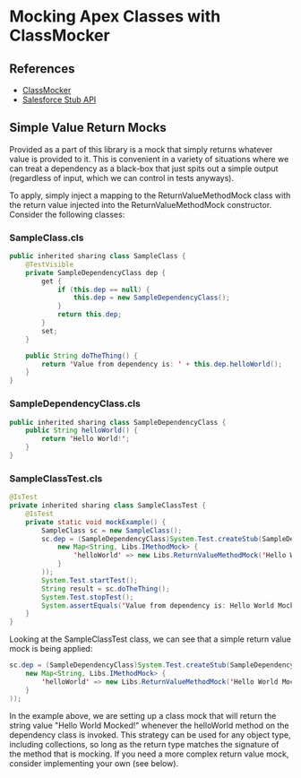 # Mocking Apex Classes with ClassMocker

## References

- [ClassMocker](../../apex/Testing/ClassMocker.md)
- [Salesforce Stub API](https://developer.salesforce.com/docs/atlas.en-us.apexref.meta/apexref/apex_interface_System_StubProvider.htm)

## Simple Value Return Mocks

Provided as a part of this library is a mock that simply returns whatever value is provided to it. This is convenient in a variety of situations where we can treat a dependency as a black-box that just spits out a simple output (regardless of input, which we can control in tests anyways).

To apply, simply inject a mapping to the ReturnValueMethodMock class with the return value injected into the ReturnValueMethodMock constructor. Consider the following classes:

### SampleClass.cls

```java
public inherited sharing class SampleClass {
    @TestVisible
    private SampleDependencyClass dep {
        get {
            if (this.dep == null) {
                this.dep = new SampleDependencyClass();
            }
            return this.dep;
        }
        set;
    }

    public String doTheThing() {
        return 'Value from dependency is: ' + this.dep.helloWorld();
    }
}
```

### SampleDependencyClass.cls

```java
public inherited sharing class SampleDependencyClass {
	public String helloWorld() {
        return 'Hello World!';
    }
}
```

### SampleClassTest.cls

```java
@IsTest
private inherited sharing class SampleClassTest {
	@IsTest
    private static void mockExample() {
        SampleClass sc = new SampleClass();
        sc.dep = (SampleDependencyClass)System.Test.createStub(SampleDependencyClass.class, Libs.Testing.mocks.mockClass(
            new Map<String, Libs.IMethodMock> {
                'helloWorld' => new Libs.ReturnValueMethodMock('Hello World Mocked!')
            }
        ));
        System.Test.startTest();
        String result = sc.doTheThing();
        System.Test.stopTest();
        System.assertEquals('Value from dependency is: Hello World Mocked!', result, 'Should capture mocked value');
    }
}
```

Looking at the SampleClassTest class, we can see that a simple return value mock is being applied:

```java
sc.dep = (SampleDependencyClass)System.Test.createStub(SampleDependencyClass.class, Libs.Testing.mocks.mockClass(
    new Map<String, Libs.IMethodMock> {
        'helloWorld' => new Libs.ReturnValueMethodMock('Hello World Mocked!')
    }
));
```

In the example above, we are setting up a class mock that will return the string value "Hello World Mocked!" whenever the helloWorld method on the dependency class is invoked. This strategy can be used for any object type, including collections, so long as the return type matches the signature of the method that is mocking. If you need a more complex return value mock, consider implementing your own (see below).
